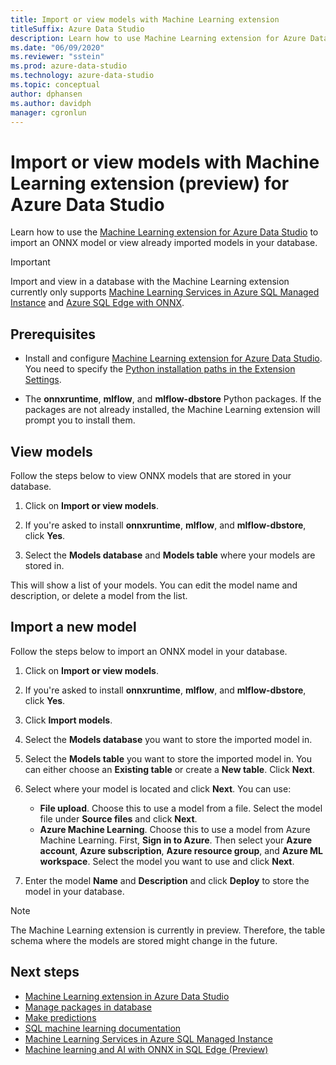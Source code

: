 ```yaml
---
title: Import or view models with Machine Learning extension
titleSuffix: Azure Data Studio
description: Learn how to use Machine Learning extension for Azure Data Studio to import an ONNX model or view already imported models in your database.
ms.date: "06/09/2020"
ms.reviewer: "sstein"
ms.prod: azure-data-studio
ms.technology: azure-data-studio
ms.topic: conceptual
author: dphansen
ms.author: davidph
manager: cgronlun
---
```

# Import or view models with Machine Learning extension (preview) for Azure Data Studio

Learn how to use the [Machine Learning extension for Azure Data Studio](machine-learning-extension.md) to import an ONNX model or view already imported models in your database.

> [!IMPORTANT]
> Import and view in a database with the Machine Learning extension currently only supports [Machine Learning Services in Azure SQL Managed Instance](/azure/azure-sql/managed-instance/machine-learning-services-overview) and [Azure SQL Edge with ONNX](/azure/azure-sql-edge/onnx-overview).

## Prerequisites

- Install and configure [Machine Learning extension for Azure Data Studio](machine-learning-extension.md). You need to specify the [Python installation paths in the Extension Settings](machine-learning-extension.md#settings).

- The **onnxruntime**, **mlflow**, and **mlflow-dbstore** Python packages. If the packages are not already installed, the Machine Learning extension will prompt you to install them.

## View models

Follow the steps below to view ONNX models that are stored in your database.

1. Click on **Import or view models**.

1. If you're asked to install **onnxruntime**, **mlflow**, and **mlflow-dbstore**, click **Yes**.

1. Select the **Models database** and **Models table** where your models are stored in.

This will show a list of your models. You can edit the model name and description, or delete a model from the list.

## Import a new model

Follow the steps below to import an ONNX model in your database.

1. Click on **Import or view models**.

1. If you're asked to install **onnxruntime**, **mlflow**, and **mlflow-dbstore**, click **Yes**.

1. Click **Import models**.

1. Select the **Models database** you want to store the imported model in.

1. Select the **Models table** you want to store the imported model in. You can either choose an **Existing table** or create a **New table**. Click **Next**.

1. Select where your model is located and click **Next**. You can use:
    - **File upload**. Choose this to use a model from a file. Select the model file under **Source files** and click **Next**.
    - **Azure Machine Learning**. Choose this to use a model from Azure Machine Learning. First, **Sign in to Azure**. Then select your **Azure account**, **Azure subscription**, **Azure resource group**, and **Azure ML workspace**. Select the model you want to use and click **Next**.

1. Enter the model **Name** and **Description** and click **Deploy** to store the model in your database.

> [!NOTE]
> The Machine Learning extension is currently in preview. Therefore, the table schema where the models are stored might change in the future.

## Next steps

- [Machine Learning extension in Azure Data Studio](machine-learning-extension.md)
- [Manage packages in database](machine-learning-extension-manage-packages.md)
- [Make predictions](machine-learning-extension-predictions.md)
- [SQL machine learning documentation](../machine-learning/index.yml)
- [Machine Learning Services in Azure SQL Managed Instance](/azure/azure-sql/managed-instance/machine-learning-services-overview)
- [Machine learning and AI with ONNX in SQL Edge (Preview)](/azure/azure-sql-edge/onnx-overview)
